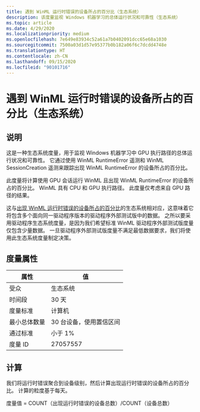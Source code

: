 ```yaml
---
title: 遇到 WinML 运行时错误的设备所占的百分比（生态系统）
description: 该度量监视 Windows 机器学习的总体运行状况和可靠性（生态系统）
ms.topic: article
ms.date: 4/29/2020
ms.localizationpriority: medium
ms.openlocfilehash: 7e649e83934c52a61a7b0402091dcc65e68a1030
ms.sourcegitcommit: 7500a03d1d57e95377b0b182a06f6c7dcdd4748e
ms.translationtype: HT
ms.contentlocale: zh-CN
ms.lasthandoff: 09/15/2020
ms.locfileid: "90101716"
---
```

# <a name="percent-of-devices-with-winml-runtime-error-ecosystem"></a>遇到 WinML 运行时错误的设备所占的百分比（生态系统）

## <a name="description"></a>说明

这是一种生态系统度量，用于监视 Windows 机器学习中 GPU 执行路径的总体运行状况和可靠性。 它通过使用 WinML RuntimeError 遥测和 WinML SessionCreation 遥测来跟踪出现 WinML RuntimeError 的设备所占的百分比。

此度量将计算使用 GPU 会话运行 WinML 且出现 WinML RuntimeError 的设备所占的百分比。 WinML 具有 CPU 和 GPU 执行路径。 此度量仅考虑来自 GPU 路径的结果。

这与[出现 WinML 运行时错误的设备所占的百分比](./pct-devices-winml-runtime-error.md)的生态系统相对应，这意味着它将包含多个面向同一驱动程序版本的驱动程序外部测试版中的数据。 之所以要采用驱动程序生态系统度量，是因为我们希望标准 WinML 驱动程序外部测试版度量仅包含少量数据。 一旦驱动程序外部测试版度量不满足最低数据要求，我们将使用此生态系统度量制定决策。

## <a name="measure-attributes"></a>度量属性

|属性|值|
|----|----|
|受众|生态系统|
|时间段 |30 天|
|度量标准 |计算机|
|最小总体数量 |30 台设备，使用置信区间|
|通过标准 |小于 1%|
|度量 ID |27057557|

## <a name="calculation"></a>计算

我们将运行时错误聚合到设备级别，然后计算出现运行时错误的设备所占的百分比。 计算的粒度基于每天。

度量值 = COUNT（出现运行时错误的设备总数）/COUNT（设备总数）